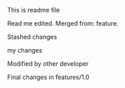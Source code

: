 This is readme file

Read me edited. Merged from: feature.

Stashed changes

my changes

Modified by other developer

Final changes in features/1.0
